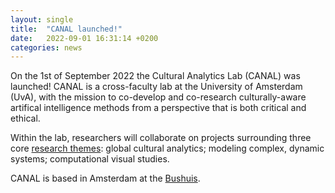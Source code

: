 ```yaml
---
layout: single
title:  "CANAL launched!"
date:   2022-09-01 16:31:14 +0200
categories: news
---
```


On the 1st of September 2022 the Cultural Analytics Lab (CANAL) was launched! CANAL is a cross-faculty lab at the University of Amsterdam (UvA), with the mission to co-develop and co-research culturally-aware artifical intelligence methods from a perspective that is both critical and ethical.

Within the lab, researchers will collaborate on projects surrounding three core [research themes](../../../../research_themes): global cultural analytics; modeling complex, dynamic systems; computational visual studies.

CANAL is based in Amsterdam at the [Bushuis](https://www.uva.nl/locaties/binnenstad/bushuis.html).
